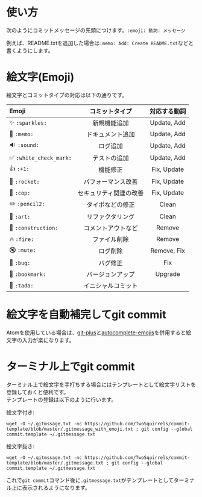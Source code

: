 # 使い方
次のようにコミットメッセージの先頭につけます。`:emoji: 動詞: メッセージ`  

例えば、README.txtを追加した場合は`:memo: Add: Create README.txt`などと書くようにします。  

# 絵文字(Emoji)
絵文字とコミットタイプの対応は以下の通りです。  

| Emoji                   | コミットタイプ         | 対応する動詞 |
| :---------------------- | :--------------------: | :----------: |
| ✨ `:sparkles:`         | 新規機能追加           | Update, Add  |
| 📝 `:memo:`             | ドキュメント追加       | Update, Add  |
| 🔉 `:sound:`            | ログ追加               | Update, Add  |
| ✅ `:white_check_mark:` | テストの追加           | Update, Add  |
| 👍 `:+1:`               | 機能修正               | Fix, Update  |
| 🚀 `:rocket:`           | パフォーマンス改善     | Fix, Update  |
| 👮 `:cop:`              | セキュリティ関連の改善 | Fix, Update  |
| ✏️ `:pencil2:`          | タイポなどの修正       | Clean        |
| 🎨 `:art:`              | リファクタリング       | Clean        |
| 🚧 `:construction:`     | コメントアウトなど     | Remove       |
| 🔥 `:fire:`             | ファイル削除           | Remove       |
| 🔇 `:mute:`             | ログ削除               | Remove, Fix  |
| 🐛 `:bug:`              | バグ修正               | Fix          |
| 🔖 `:bookmark:`         | バージョンアップ       | Upgrade      |
| 🎉 `:tada:`             | イニシャルコミット     |              |

# 絵文字を自動補完してgit commit
Atomを使用している場合は、[git-plus](https://atom.io/packages/git-plus)と[autocomplete-emojis](https://atom.io/packages/autocomplete-emojis)を併用すると絵文字の入力が楽になります。  

# ターミナル上でgit commit
ターミナル上で絵文字を手打ちする場合にはテンプレートとして絵文字リストを登録しておくと便利です。  
テンプレートの登録は以下のように行います。  

絵文字付き:  
```shell
wget -O ~/.gitmssage.txt -nc https://github.com/TwoSquirrels/commit-template/blob/master/.gitmessage_with_emoji.txt ; git config --global commit.template ~/.gitmessage.txt
```

絵文字抜き:  
```shell
wget -O ~/.gitmssage.txt -nc https://github.com/TwoSquirrels/commit-template/blob/master/.gitmessage.txt ; git config --global commit.template ~/.gitmessage.txt
```

これで`git commit`コマンド後に`.gitmessage.txt`がテンプレートとしてターミナル上に表示されるようになります。  
